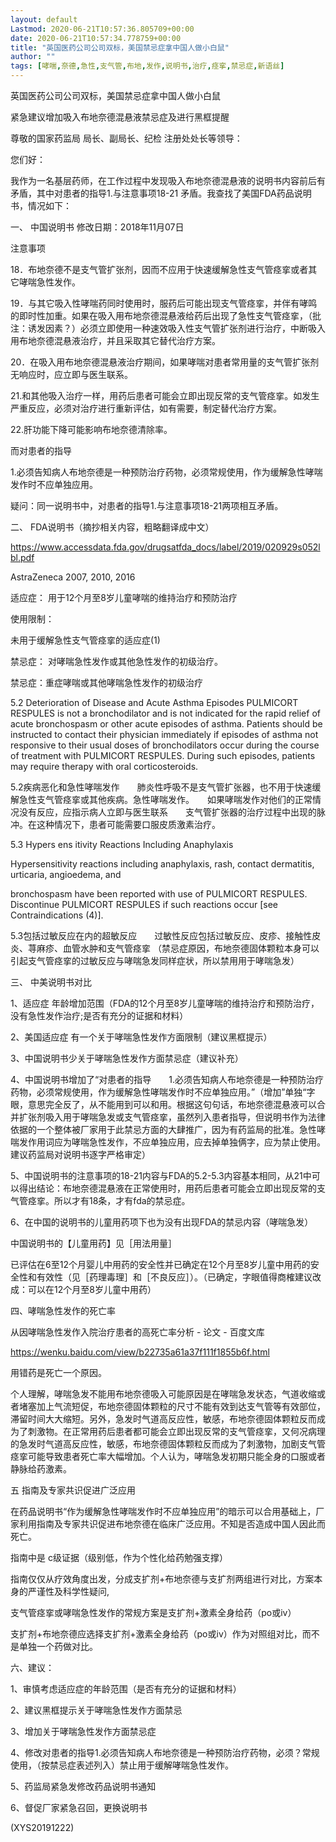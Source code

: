 ```yaml
---
layout: default
Lastmod: 2020-06-21T10:57:36.805709+00:00
date: 2020-06-21T10:57:34.778759+00:00
title: "英国医药公司公司双标，美国禁忌症拿中国人做小白鼠"
author: ""
tags: [哮喘,奈德,急性,支气管,布地,发作,说明书,治疗,痉挛,禁忌症,新语丝]
---
```


英国医药公司公司双标，美国禁忌症拿中国人做小白鼠

紧急建议增加吸入布地奈德混悬液禁忌症及进行黑框提醒

尊敬的国家药监局  局长、副局长、纪检  注册处处长等领导：

您们好：

我作为一名基层药师，在工作过程中发现吸入布地奈德混悬液的说明书内容前后有矛盾，其中对患者的指导1.与注意事项18-21 矛盾。我查找了美国FDA药品说明书，情况如下：

一、        中国说明书  修改日期：2018年11月07日

注意事项

18．布地奈德不是支气管扩张剂，因而不应用于快速缓解急性支气管痉挛或者其它哮喘急性发作。

19．与其它吸入性哮喘药同时使用时，服药后可能出现支气管痉挛，并伴有哮鸣的即时性加重。如果在吸入用布地奈德混悬液给药后出现了急性支气管痉挛，（批注：诱发因素？）必须立即使用一种速效吸入性支气管扩张剂进行治疗，中断吸入用布地奈德混悬液治疗，并且采取其它替代治疗方案。

20．在吸入用布地奈德混悬液治疗期间，如果哮喘对患者常用量的支气管扩张剂无响应时，应立即与医生联系。

21.和其他吸入治疗一样，用药后患者可能会立即出现反常的支气管痉挛。如发生严重反应，必须对治疗进行重新评估，如有需要，制定替代治疗方案。

22.肝功能下降可能影响布地奈德清除率。

而对患者的指导

1.必须告知病人布地奈德是一种预防治疗药物，必须常规使用，作为缓解急性哮喘发作时不应单独应用。

疑问：同一说明书中，对患者的指导1.与注意事项18-21两项相互矛盾。

二、        FDA说明书（摘抄相关内容，粗略翻译成中文）

https://www.accessdata.fda.gov/drugsatfda_docs/label/2019/020929s052lbl.pdf

AstraZeneca 2007, 2010, 2016

适应症：   用于12个月至8岁儿童哮喘的维持治疗和预防治疗

使用限制：

未用于缓解急性支气管痉挛的适应症(1)

禁忌症： 对哮喘急性发作或其他急性发作的初级治疗。

禁忌症：重症哮喘或其他哮喘急性发作的初级治疗

5.2 Deterioration of Disease and Acute Asthma Episodes PULMICORT RESPULES is not a bronchodilator and is not indicated for the rapid relief of acute bronchospasm or other acute episodes of asthma. Patients should be instructed to contact their physician immediately if episodes of asthma not responsive to their usual doses of bronchodilators occur during the course of treatment with PULMICORT RESPULES. During such episodes, patients may require therapy with oral corticosteroids.

5.2疾病恶化和急性哮喘发作　　肺炎性呼吸不是支气管扩张器，也不用于快速缓解急性支气管痉挛或其他疾病。急性哮喘发作。　　如果哮喘发作对他们的正常情况没有反应，应指示病人立即与医生联系　　支气管扩张器的治疗过程中出现的脉冲。在这种情况下，患者可能需要口服皮质激素治疗。

5.3 Hypers ens itivity Reactions Including Anaphylaxis

Hypersensitivity reactions including anaphylaxis, rash, contact dermatitis, urticaria, angioedema, and

bronchospasm have been reported with use of PULMICORT RESPULES. Discontinue PULMICORT RESPULES if such reactions occur [see Contraindications (4)].

5.3包括过敏反应在内的超敏反应　　过敏性反应包括过敏反应、皮疹、接触性皮炎、荨麻疹、血管水肿和支气管痉挛 （禁忌症原因，布地奈德固体颗粒本身可以引起支气管痉挛的过敏反应与哮喘急发同样症状，所以禁用用于哮喘急发）

三、 中美说明书对比

1、适应症 年龄增加范围（FDA的12个月至8岁儿童哮喘的维持治疗和预防治疗，没有急性发作治疗;是否有充分的证据和材料）

2、美国适应症 有一个关于哮喘急性发作方面限制（建议黑框提示）

3、中国说明书少关于哮喘急性发作方面禁忌症（建议补充）

4、中国说明书增加了“对患者的指导　　1.必须告知病人布地奈德是一种预防治疗药物，必须常规使用，作为缓解急性哮喘发作时不应单独应用。”（增加”单独“字眼，意思完全反了，从不能用到可以和用。根据这句句话，布地奈德混悬液可以合并扩张剂吸入用于哮喘急发或支气管痉挛，虽然列入患者指导，但说明书作为法律依据的一个整体被厂家用于此禁忌方面的大肆推广，因为有药监局的批准。急性哮喘发作用词应为哮喘急性发作，不应单独应用，应去掉单独俩字，应为禁止使用。建议药监局对说明书逐字严格审定）

5、中国说明书的注意事项的18-21内容与FDA的5.2-5.3内容基本相同，从21中可以得出结论：布地奈德混悬液在正常使用时，用药后患者可能会立即出现反常的支气管痉挛。所以才有18条，才有fda的禁忌症。

6、在中国的说明书的儿童用药项下也为没有出现FDA的禁忌内容（哮喘急发）

中国说明书的【儿童用药】见［用法用量］

已评估在6至12个月婴儿中用药的安全性并已确定在12个月至8岁儿童中用药的安全性和有效性（见［药理毒理］和［不良反应］）。（已确定，字眼值得商榷建议改成：可以在12个月至8岁儿童中用药）

四、哮喘急性发作的死亡率

从因哮喘急性发作入院治疗患者的高死亡率分析 - 论文 - 百度文库

https://wenku.baidu.com/view/b22735a61a37f111f1855b6f.html

用错药是死亡一个原因。

个人理解，哮喘急发不能用布地奈德吸入可能原因是在哮喘急发状态，气道收缩或者堵塞加上气流短促，布地奈德固体颗粒的尺寸不能有效到达支气管等有效部位，滞留时间大大缩短。另外，急发时气道高反应性，敏感，布地奈德固体颗粒反而成为了刺激物。在正常用药后患者都可能会立即出现反常的支气管痉挛，又何况病理的急发时气道高反应性，敏感，布地奈德固体颗粒反而成为了刺激物，加剧支气管痉挛可能导致患者死亡率大幅增加。个人认为，哮喘急发初期只能全身的口服或者静脉给药激素。

五 指南及专家共识促进广泛应用

在药品说明书“作为缓解急性哮喘发作时不应单独应用”的暗示可以合用基础上，厂家利用指南及专家共识促进布地奈德在临床广泛应用。不知是否造成中国人因此而死亡。

指南中是 c级证据（级别低，作为个性化给药勉强支撑）

指南仅仅从疗效角度出发，分成支扩剂+布地奈德与支扩剂两组进行对比，方案本身的严谨性及科学性疑问,

支气管痉挛或哮喘急性发作的常规方案是支扩剂+激素全身给药（po或iv）

支扩剂+布地奈德应选择支扩剂+激素全身给药（po或iv）作为对照组对比，而不是单独一个药做对比。

六、建议：

1、审慎考虑适应症的年龄范围（是否有充分的证据和材料）

2、建议黑框提示关于哮喘急性发作方面禁忌

3、增加关于哮喘急性发作方面禁忌症

4、修改对患者的指导1.必须告知病人布地奈德是一种预防治疗药物，必须？常规使用，（按禁忌症表述列入）禁止用于缓解哮喘急性发作。

5、药监局紧急发修改药品说明书通知

6、督促厂家紧急召回，更换说明书

(XYS20191222)

